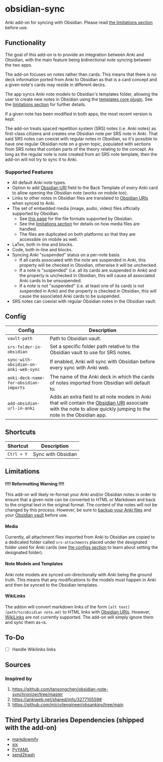# obsidian-sync

Anki add-on for syncing with Obsidian. Please read [the limitations section](#required-obsidian-vault-settings--limitations)
before use.

## Functionality

The goal of this add-on is to provide an integration between Anki and Obsidian, with
the main feature being bidirectional note syncing between the two apps.

The add-on focuses on notes rather than cards. This means that there is no deck
information ported from Anki to Obsidian as that is a card concept and a given note's
cards may reside in different decks.

The app syncs Anki note models to Obsidian's templates folder, allowing the user to
create new notes in Obsidian using the [templates core plugin](https://help.obsidian.md/Plugins/Templates). See the
[limitations section](#note-models-and-templates) for further details.

If a given note has been modified in both apps, the most recent version is kept.

The add-on treats spaced repetition system (SRS) notes (i.e. Anki notes) as first-class
citizens and creates one Obsidian note per SRS note in Anki. That said SRS notes can
coexist with regular notes in Obsidian, so it's possible to have one regular Obsidian
note on a given topic, populated with sections from SRS notes that contain parts of the
theory relating to the concept. As long as the regular note is note created from an
SRS note template, then the add-on will not try to sync it to Anki.

### Supported Features

- All default Anki note types.
- Option to add [Obsidian URI](https://help.obsidian.md/Extending+Obsidian/Obsidian+URI) field to the Back Template of every Anki card to allow opening the Obsidian note (works on mobile too).
- Links to other notes in Obsidian files are translated to [Obsidian URIs](https://help.obsidian.md/Extending+Obsidian/Obsidian+URI) when synced to Anki.
- The set of embedded media (image, audio, video) files officially supported by Obsidian.
  - See [this page](https://help.obsidian.md/Files+and+folders/Accepted+file+formats) for the file formats supported by Obsidian.
  - See the [limitations section](#media) for details on how media files are handled.
  - The files are duplicated on both platforms so that they are accessible on mobile as well.
- LaTex, both in-line and blocks.
- Code, both in-line and blocks.
- Syncing Anki "suspended" status on a per-note basis.
  - If all cards associated with the note are suspended in Anki, this property will be checked in Obsidian, otherwise it will be unchecked.
  - If a note is "suspended" (i.e. all its cards are suspended in Anki) and the property is unchecked in Obsidian, this will cause all associated Anki cards to be unsuspended.
  - If a note is not "suspended" (i.e. at least one of its cards is not suspended in Anki) and the property is checked in Obsidian, this will cause the associated Anki cards to be suspended.
- SRS notes can coexist with regular Obsidian notes in the Obsidian vault.

## Config

| Config                                | Description                                                                                                                                                                                                                     |
|---------------------------------------|---------------------------------------------------------------------------------------------------------------------------------------------------------------------------------------------------------------------------------|
| `vault-path`                          | Path to Obsidian vault.                                                                                                                                                                                                         |
| `srs-folder-in-obsidian`              | Set a specific folder path relative to the Obsidian vault to use for SRS notes.                                                                                                                                                 |
| `sync-with-obsidian-on-anki-web-sync` | If enabled, Anki will sync with Obsidian before every sync with Anki web.                                                                                                                                                       |
| `anki-deck-name-for-obsidian-imports` | The name of the Anki deck in which the cards of notes imported from Obsidian will default to.                                                                                                                                   |
| `add-obsidian-url-in-anki`            | Adds an extra field to all note models in Anki that will contain the [Obsidian URI](https://help.obsidian.md/Extending+Obsidian/Obsidian+URI) associate with the note to allow quickly jumping to the note in the Obsidian app. |

## Shortcuts

| Shortcut | Description        |
|----------|--------------------|
| `Ctrl + Y` | Sync with Obsidian |

## Limitations

#### !!!! Reformatting Warning !!!!

This add-on will likely re-format your Anki and/or Obsidian notes in order to ensure that a given note can be
converted to HTML or Markdown and back to the original text in the original format. The content of the notes
will not be changed by this process. However, be sure to [backup your Anki files](https://docs.ankiweb.net/backups.html#backups)
and your [Obsidian vault](https://help.obsidian.md/Getting+started/Back+up+your+Obsidian+files) before use.

#### Media

Currently, all attachment files imported from Anki to Obsidian are copied to a dedicated folder called `srs-attachments`
placed under the designated folder used for Anki cards (see [the configs section](#config) to learn about setting the
designated folder).

#### Note Models and Templates

Anki note models are synced uni-directionally with Anki being the ground truth. This means that any modifications to the
models must happen in Anki and then be synced to the Obsidian templates.

#### WikiLinks

The addon will convert markdown links of the form `[alt text](path/to/obsidian note.md)` to HTML links with
[Obsidian URIs](https://help.obsidian.md/Extending+Obsidian/Obsidian+URI). However, [WikiLinks](https://help.obsidian.md/Linking+notes+and+files/Internal+links)
are not currently supported. The add-on will simply ignore them and sync them as-is.

## To-Do

- [ ] Handle Wikilinks links

## Sources

### Inspired by

1. https://github.com/tansongchen/obsidian-note-synchronizer/tree/master
2. https://ankiweb.net/shared/info/327710559#
3. https://github.com/mlcivilengineer/obsankipy/tree/main

## Third Party Libraries Dependencies (shipped with the add-on)

- [markdownify](https://github.com/matthewwithanm/python-markdownify)
- [six](https://github.com/benjaminp/six)
- [PyYAML](https://github.com/yaml/pyyaml)
- [send2trash](https://github.com/arsenetar/send2trash)
